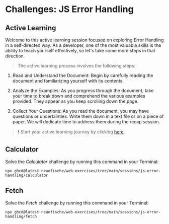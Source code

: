 # Challenges: JS Error Handling

## Active Learning

Welcome to this active learning session focused on exploring Error Handling in a self-directed way. As a developer, one of the most valuable skills is the ability to teach yourself effectively, so let's take some more steps in that direction.

> The active learning process involves the following steps:

1. Read and Understand the Document: Begin by carefully reading the document and familiarizing yourself with its contents.

1. Analyze the Examples: As you progress through the document, take your time to break down and comprehend the various examples provided. They appear as you keep scrolling down the page.

1. Collect Your Questions: As you read the document, you may have questions or uncertainties. Write them down in a text file or on a piece of paper. We will dedicate time to address them during the recap session.

> ❗️ Start your active learning journey by clicking [here](https://web-active-learning.vercel.app/documents/error-handling).

## Calculator

Solve the _Calculator_ challenge by running this command in your Terminal:

```
npx ghcd@latest neuefische/web-exercises/tree/main/sessions/js-error-handling/calculator
```

## Fetch

Solve the _Fetch_ challenge by running this command in your Terminal:

```
npx ghcd@latest neuefische/web-exercises/tree/main/sessions/js-error-handling/fetch
```
